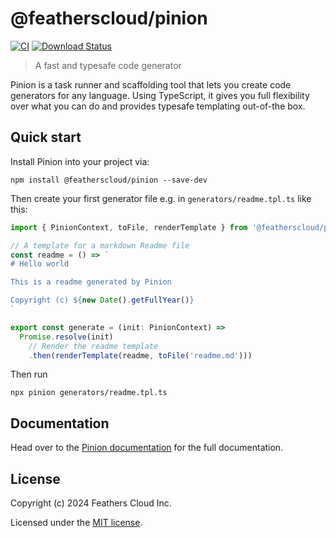 # @featherscloud/pinion

[![CI](https://github.com/feathershq/pinion/actions/workflows/nodejs.yml/badge.svg)](https://github.com/feathershq/pinion/actions/workflows/nodejs.yml)
[![Download Status](https://img.shields.io/npm/dm/@featherscloud/pinion.svg?style=flat-square)](https://www.npmjs.com/package/@featherscloud/pinion)

> A fast and typesafe code generator

Pinion is a task runner and scaffolding tool that lets you create code generators for any language. Using TypeScript, it gives you full flexibility over what you can do and provides typesafe templating out-of-the box.

## Quick start

Install Pinion into your project via:

```
npm install @featherscloud/pinion --save-dev
```

Then create your first generator file e.g. in `generators/readme.tpl.ts` like this:

```ts
import { PinionContext, toFile, renderTemplate } from '@featherscloud/pinion'

// A template for a markdown Readme file
const readme = () => `
# Hello world

This is a readme generated by Pinion

Copyright (c) ${new Date().getFullYear()}
`

export const generate = (init: PinionContext) =>
  Promise.resolve(init)
    // Render the readme template
    .then(renderTemplate(readme, toFile('readme.md')))
```

Then run

```
npx pinion generators/readme.tpl.ts
```

## Documentation

Head over to the [Pinion documentation](https://feathers.cloud/pinion) for the full documentation.

## License

Copyright (c) 2024 Feathers Cloud Inc.

Licensed under the [MIT license](./LICENSE).

